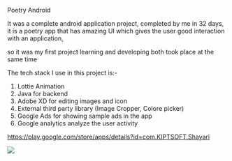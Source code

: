 Poetry Android

It was a complete android application project, completed by me in 32 days, it is a poetry app that has amazing UI
which gives the user good interaction with an application, 

so it was my first project learning and developing both took place at the same time 

The tech stack I use in this project is:-

1. Lottie Animation
2. Java for backend 
3. Adobe XD for editing images and icon
4. External third party library (Image Cropper, Colore picker)
5. Google Ads for showing sample ads in the app
6. Google analytics analyze the user activity



 https://play.google.com/store/apps/details?id=com.KIPTSOFT.Shayari
 
 <img src="https://play-lh.googleusercontent.com/F-RFZ-EI6q09KJhU2thm4Xx8avr2eUcEDDmsLVsSofBpECmLBAaPAnMEkqFdxTC6vxJQ=w720-h310-rw">
 
